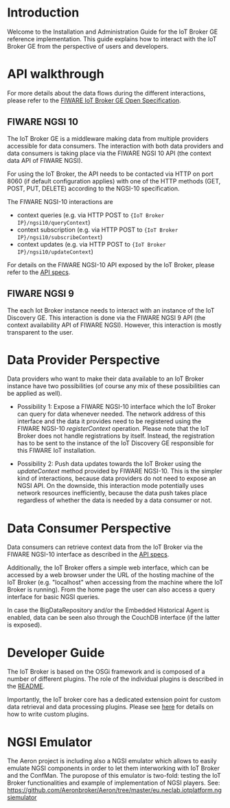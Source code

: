 Introduction
==

Welcome to the Installation and Administration Guide for the IoT Broker GE reference implementation. This guide explains how to interact with the IoT Broker GE from the perspective of users and developers.

API walkthrough
==

For more details about the data flows during the different interactions, please refer to the [FIWARE IoT Broker GE Open Specification](https://forge.fiware.org/plugins/mediawiki/wiki/fiware/index.php/FIWARE.OpenSpecification.IoT.Backend.IoTBroker).

FIWARE NGSI 10
--

The IoT Broker GE is a middleware making data from multiple providers accessible for data consumers. The interaction with both data providers and data consumers is taking place via the FIWARE NGSI 10 API (the context data API of FIWARE NGSI).

For using the IoT Broker, the API needs to be contacted via HTTP  on port 8060 (if default configuration applies) with one of the HTTP methods (GET, POST, PUT, DELETE) according to the NGSI-10 specification.

The FIWARE NGSI-10 interactions are

 * context queries (e.g. via HTTP POST to `{IoT Broker IP}/ngsi10/queryContext`)
 * context subscription (e.g. via HTTP POST to `{IoT Broker IP}/ngsi10/subscribeContext`)
 * context updates (e.g. via HTTP POST to `{IoT Broker IP}/ngsi10/updateContext`)

For details on the FIWARE NGSI-10 API exposed by the IoT Broker, please refer to the [API specs](http://aeronbroker.github.io/Aeron/).

FIWARE NGSI 9
--
  
The each Iot Broker instance needs to interact with an instance of the IoT Discovery GE. This interaction is done via the FIWARE NGSI 9 API (the context availability API of FIWARE NGSI). However, this interaction is mostly transparent to the user.


Data Provider Perspective
==
Data providers who want to make their data available to an IoT Broker instance have two possibilities (of course any mix of these possibilities can be applied as well).

* Possibility 1: Expose a FIWARE NGSI-10 interface which the IoT Broker can query for data whenever needed. The network address of this interface and the data it provides need to be registered using the FIWARE NGSI-10 *registerContext* operation. Please note that the IoT Broker does not handle registrations by itself. Instead, the registration has to be sent to the instance of the IoT Discovery GE responsible for this FIWARE IoT installation.

* Possibility 2: Push data updates towards the IoT Broker using the *updateContext* method provided by FIWARE NGSI-10. This is the simpler kind of interactions, because data providers do not need to expose an NGSI API. On the downside, this interaction mode potentially uses network resources inefficiently, because the data push takes place regardless of whether the data is needed by a data consumer or not.

Data Consumer Perspective
==

Data consumers can retrieve context data from the IoT Broker via the FIWARE NGSI-10 interface as described in the [API specs](http://aeronbroker.github.io/Aeron/).

Additionally, the IoT Broker offers a simple web interface, which can be accessed by a web browser under the URL of the hosting machine of the IoT Broker (e.g. "localhost" when accessing from the machine where the IoT Broker is running). From the home page the user can also access a query interface for basic NGSI queries.

In case the BigDataRepository and/or the Embedded Historical Agent is enabled, data can be seen also through the CouchDB interface (if the latter is exposed).

Developer Guide
==


The IoT Broker is based on the OSGi framework and is composed of a number of different plugins. The role of the individual plugins is described in the [README](https://github.com/Aeronbroker/Aeron#directory-structure).

Importantly, the IoT broker core has a dedicated extension point for custom data retrieval and data processing plugins. Please see [here](https://github.com/Aeronbroker/Aeron/blob/master/doc/extensionpoint.md) for details on how to write custom plugins.

NGSI Emulator
==
The Aeron project is including also a NGSI emulator which allows to easily emulate NGSI components in order to let them interworking with IoT Broker and the ConfMan. The puropose of this emulator is two-fold: testing the IoT Broker functionalities and example of implementation of NGSI players. See: https://github.com/Aeronbroker/Aeron/tree/master/eu.neclab.iotplatform.ngsiemulator


